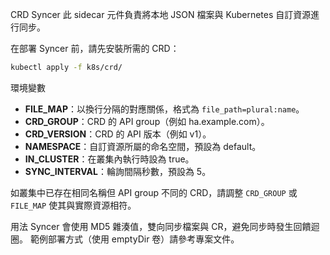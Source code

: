 CRD Syncer
此 sidecar 元件負責將本地 JSON 檔案與 Kubernetes 自訂資源進行同步。

在部署 Syncer 前，請先安裝所需的 CRD：

```bash
kubectl apply -f k8s/crd/
```

環境變數

* **FILE_MAP**：以換行分隔的對應關係，格式為 `file_path=plural:name`。
* **CRD_GROUP**：CRD 的 API group（例如 ha.example.com）。
* **CRD_VERSION**：CRD 的 API 版本（例如 v1）。
* **NAMESPACE**：自訂資源所屬的命名空間，預設為 default。
* **IN_CLUSTER**：在叢集內執行時設為 true。
* **SYNC_INTERVAL**：輪詢間隔秒數，預設為 5。

如叢集中已存在相同名稱但 API group 不同的 CRD，請調整 `CRD_GROUP` 或 `FILE_MAP` 使其與實際資源相符。

用法
Syncer 會使用 MD5 雜湊值，雙向同步檔案與 CR，避免同步時發生回饋迴圈。
範例部署方式（使用 emptyDir 卷）請參考專案文件。
